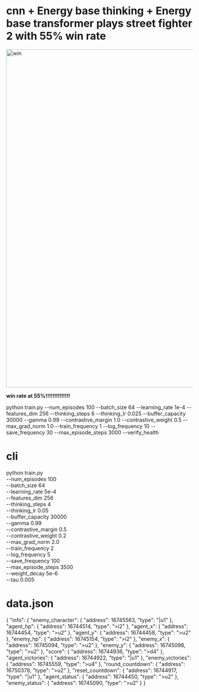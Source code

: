 # cnn + Energy base thinking + Energy base transformer plays street fighter 2 with 55% win rate


<img width="1219" height="914" alt="win" src="https://github.com/user-attachments/assets/d6f981f5-9386-4ee4-be90-8682f5acca9e" />



__win rate at 55%!!!!!!!!!!!!!!__


python train.py --num_episodes 100 --batch_size 64 --learning_rate 1e-4 --features_dim 256 --thinking_steps 6 --thinking_lr 0.025 --buffer_capacity 30000 --gamma 0.99 --contrastive_margin 1.0 --contrastive_weight 0.5 --max_grad_norm 1.0 --train_frequency 1 --log_frequency 10 --save_frequency 30 --max_episode_steps 3000 --verify_health





# cli 
python train.py \
--num_episodes 100 \
--batch_size 64 \
--learning_rate 5e-4 \
--features_dim 256 \
--thinking_steps 4 \
--thinking_lr 0.05 \
--buffer_capacity 30000 \
--gamma 0.99 \
--contrastive_margin 0.5 \
--contrastive_weight 0.2 \
--max_grad_norm 2.0 \
--train_frequency 2 \
--log_frequency 5 \
--save_frequency 100 \
--max_episode_steps 3500 \
--weight_decay 5e-6 \
--tau 0.005

# data.json 
{
    "info": {
        "enemy_character": {
            "address": 16745563,
            "type": "|u1"
        },
        "agent_hp": {
            "address": 16744514,
            "type": ">i2"
        },
        "agent_x": {
            "address": 16744454,
            "type": ">u2"
        },
        "agent_y": {
            "address": 16744458,
            "type": ">u2"
        },
        "enemy_hp": {
            "address": 16745154,
            "type": ">i2"
        },
        "enemy_x": {
            "address": 16745094,
            "type": ">u2"
        },
        "enemy_y": {
            "address": 16745098,
            "type": ">u2"
        },
        "score": {
            "address": 16744936,
            "type": ">d4"
        },
        "agent_victories": {
            "address": 16744922,
            "type": "|u1"
        },
        "enemy_victories": {
            "address": 16745559,
            "type": ">u4"
        },
        "round_countdown": {
            "address": 16750378,
            "type": ">u2"
        },
        "reset_countdown": {
            "address": 16744917,
            "type": "|u1"
        },
        "agent_status": {
            "address": 16744450,
            "type": ">u2"
        },
        "enemy_status": {
            "address": 16745090,
            "type": ">u2"
        }
    }



